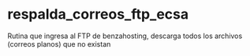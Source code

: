 # respalda_correos_ftp_ecsa
Rutina que ingresa al FTP de benzahosting, descarga todos los archivos (correos planos) que no existan
